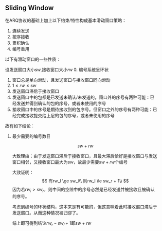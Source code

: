 ## Sliding Window
在ARQ协议的基础上加上以下约束/特性构成基本滑动窗口策略：
1. 连续发送
2. 按序接收
3. 累积确认
4. 编号重用

以下有滑动窗口的一些性质：

设发送窗口大小$sw$,接收窗口大小$rw$
0. 编号系统呈环状
1. 窗口总是单向滑动，且发送窗口与接收窗口同向滑动
2. $1 \le rw \le sw$
3. 发送窗口滞后于接收窗口
4. 发送窗口中的包都是已发送未确认/未发送的，窗口外的序号有两种可能：已经发送并得到确认的包的序号，或者未使用的序号
5. 接收窗口中的序号是期待接收到的包序号。但窗口之外的序号有两种可能：已经完成接收提交给上层的包的序号，或者未使用的序号

故有如下结论：

1. 最少需要的编号数目
   
   $$sw+rw$$

   大致理由：由于发送窗口滞后于接收窗口，且最大滞后恰好是接收窗口与发送窗口相邻，又接收窗口最大为$sw$，故最少需要$sw+rw$个编号

   大致证明：
   $$
    有rw_l \ge sw_l\\
    则rw_l \le sw_r + 1\\
   $$
    因为若$rw_l > sw_r$，则中间的空隙中的序号必然是已经发送并被接收且被确认的序号。

    考虑到编号的环状结构，这本来是有可能的，但这意味着此时接收窗口滞后于发送窗口。从而这种情况被归谬了。

    综上即可得到结论$rw_r - sw_l + 1$即$sw+rw$
